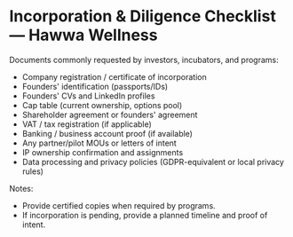 # Incorporation & Diligence Checklist — Hawwa Wellness

Documents commonly requested by investors, incubators, and programs:

- Company registration / certificate of incorporation
- Founders' identification (passports/IDs)
- Founders' CVs and LinkedIn profiles
- Cap table (current ownership, options pool)
- Shareholder agreement or founders' agreement
- VAT / tax registration (if applicable)
- Banking / business account proof (if available)
- Any partner/pilot MOUs or letters of intent
- IP ownership confirmation and assignments
- Data processing and privacy policies (GDPR-equivalent or local privacy rules)

Notes:

- Provide certified copies when required by programs.
- If incorporation is pending, provide a planned timeline and proof of intent.
